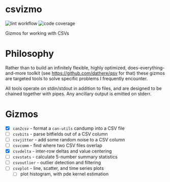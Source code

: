 # csvizmo

![lint workflow](https://github.com/Notgnoshi/csvizmo/actions/workflows/lint.yml/badge.svg?event=push)
![code coverage](https://img.shields.io/endpoint?url=https://gist.githubusercontent.com/Notgnoshi/5c7197add87b1263923e0cbfb85477a8/raw/csvizmo-coverage.json)

Gizmos for working with CSVs

# Philosophy

Rather than to build an infinitely flexible, highly optimized, does-everything-and-more toolkit (see
<https://github.com/dathere/qsv> for that) these gizmos are targeted tools to solve specific
problems I frequently encounter.

All tools operate on stdin/stdout in addition to files, and are designed to be chained together with
pipes. Any ancillary output is emitted on stderr.

# Gizmos

* [x] `can2csv` - format a `can-utils` candump into a CSV file
* [ ] `csvbits` - parse bitfields out of a CSV column
* [ ] `csvjitter` - add some random noise to a CSV column
* [ ] `csvcomm` - find where two CSV files overlap
* [x] `csvdelta` - inter-row deltas and value centering
* [ ] `csvstats` - calculate 5-number summary statistics
* [ ] `csvoutlier` - outlier detection and filtering
* [ ] `csvplot` - line, scatter, and time series plots
  * [ ] plot histogram, with pde kernel estimation
